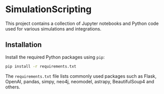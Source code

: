 # SimulationScripting

This project contains a collection of Jupyter notebooks and Python code used for various simulations and integrations.

## Installation

Install the required Python packages using `pip`:

```bash
pip install -r requirements.txt
```

The `requirements.txt` file lists commonly used packages such as Flask, OpenAI, pandas, simpy, neo4j, neomodel, astrapy, BeautifulSoup4 and others.
